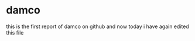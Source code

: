 damco
=====

this is the first report of damco on github
and now today i have again edited this file
